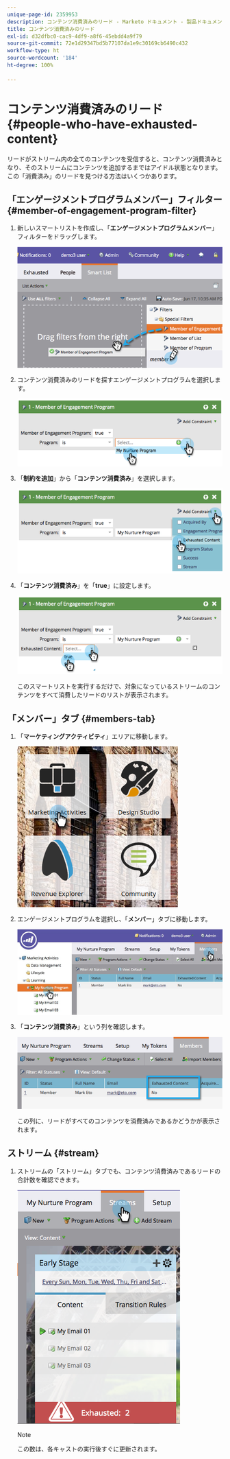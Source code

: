 ```yaml
---
unique-page-id: 2359953
description: コンテンツ消費済みのリード - Marketo ドキュメント - 製品ドキュメント
title: コンテンツ消費済みのリード
exl-id: d32dfbc0-cac9-4df9-a8f6-45ebdd4a9f79
source-git-commit: 72e1d29347bd5b77107da1e9c30169cb6490c432
workflow-type: ht
source-wordcount: '184'
ht-degree: 100%

---
```


# コンテンツ消費済みのリード {#people-who-have-exhausted-content}

リードがストリーム内の全てのコンテンツを受信すると、コンテンツ消費済みとなり、そのストリームにコンテンツを追加するまではアイドル状態となります。この「消費済み」のリードを見つける方法はいくつかあります。

## 「エンゲージメントプログラムメンバー」フィルター {#member-of-engagement-program-filter}

1. 新しいスマートリストを作成し、「**エンゲージメントプログラムメンバー**」フィルターをドラッグします。

   ![](assets/image2014-9-15-18-20-0.png)

1. コンテンツ消費済みのリードを探すエンゲージメントプログラムを選択します。

   ![](assets/image2014-9-15-18-3a20-3a11.png)

1. 「**制約を追加**」から「**コンテンツ消費済み**」を選択します。

   ![](assets/image2014-9-15-18-3a20-3a17.png)

1. 「**コンテンツ消費済み**」を「**true**」に設定します。

   ![](assets/image2014-9-15-18-3a20-3a21.png)

   このスマートリストを実行するだけで、対象になっているストリームのコンテンツをすべて消費したリードのリストが表示されます。

## 「メンバー」タブ {#members-tab}

1. 「**マーケティングアクティビティ**」エリアに移動します。

   ![](assets/ma.png)

1. エンゲージメントプログラムを選択し、「**メンバー**」タブに移動します。

   ![](assets/memberstab.jpg)

1. 「**コンテンツ消費済み**」という列を確認します。

   ![](assets/image2014-9-15-18-3a21-3a7.png)

   この列に、リードがすべてのコンテンツを消費済みであるかどうかが表示されます。

## ストリーム {#stream}

1. ストリームの「ストリーム」タブでも、コンテンツ消費済みであるリードの合計数を確認できます。

   ![](assets/image2014-9-15-18-3a21-3a38.png)

   >[!NOTE]
   >
   >この数は、各キャストの実行後すぐに更新されます。
